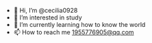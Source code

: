 - 👋 Hi, I’m @cecilia0928
- 👀 I’m interested in study
- 🌱 I’m currently learning how to know the world
- 📫 How to reach me 1955776905@qq.com

<!---
cecilia0928/cecilia0928 is a ✨ special ✨ repository because its `README.md` (this file) appears on your GitHub profile.
You can click the Preview link to take a look at your changes.
--->
